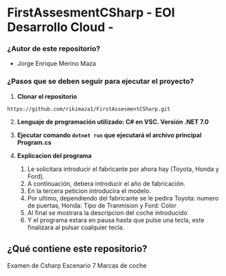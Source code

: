 # FirstAssesmentCSharp - EOI Desarrollo Cloud -

### ¿Autor de este repositorio?

- Jorge Enrique Merino Maza

### ¿Pasos que se deben seguir para ejecutar el proyecto?

1. **Clonar el repositorio**

`https://github.com/rikimaza1/FirstAssesmentCSharp.git`

2. **Lenguaje de programación utilizado: C# en VSC. Versión .NET 7.0**

3. **Ejecutar comando `dotnet run` que ejecutará el archivo principal Program.cs**

4. **Explicacion del programa**
   1. Le solicitara introducir el fabricante por ahora hay (Toyota, Honda y Ford).
   2. A continuación, debera introducir el año de fabricación.
   3. En la tercera peticion introducira el modelo.
   4. Por ultimo, dependiendo del fabricante se le pedira Toyota: numero de puertas, Honda: Tipo de Tranmision y Ford: Color
   5. Al final se mostrara la descripcion del coche introducido
   6. Y el programa estara en pausa hasta que pulse una tecla, este finalizara al pulsar cualquier tecla.

## ¿Qué contiene este repositorio?

Examen de Csharp Escenario 7 Marcas de coche
